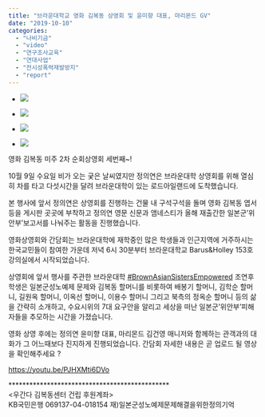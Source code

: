```yaml
---
title: "브라운대학교 영화 김복동 상영회 및 윤미향 대표, 마리몬드 GV"
date: "2019-10-10"
categories: 
  - "나비기금"
  - "video"
  - "연구조사교육"
  - "연대사업"
  - "전시성폭력재발방지"
  - "report"
---
```


- ![](http://womenandwar.net/kr/wp-content/uploads/2019/10/PA090094-1024x768.jpg)
    
- ![](http://womenandwar.net/kr/wp-content/uploads/2019/10/72687843_1523737344417346_1274156109111754752_o-1024x768.jpg)
    
- ![](http://womenandwar.net/kr/wp-content/uploads/2019/10/72276314_1523737424417338_4104310854462210048_o-1024x768.jpg)
    
- ![](http://womenandwar.net/kr/wp-content/uploads/2019/10/PA090065-1024x768.jpg)
    

영화 김복동 미주 2차 순회상영회 세번째~!

10월 9일 수요일 비가 오는 궂은 날씨였지만 정의연은 브라운대학 상영회를 위해 열심히 차를 타고 다섯시간을 달려 브라운대학이 있는 로드아일랜드에 도착했습니다.

본 행사에 앞서 정의연은 상영회를 진행하는 건물 내 구석구석을 돌며 영화 김복동 엽서 등을 게시판 곳곳에 부착하고 정의연 영문 신문과 앰네스티가 올해 재출간한 일본군’위안부’보고서를 나눠주는 활동을 진행했습니다.

영화상영회와 간담회는 브라운대학에 재학중인 많은 학생들과 인근지역에 거주하시는 한국교민들이 참여한 가운데 저녁 6시 30분부터 브라운대학교 Barus&Holley 153호 강의실에서 시작되었습니다.

상영회에 앞서 행사를 주관한 브라운대학 [#BrownAsianSistersEmpowered](https://www.facebook.com/hashtag/brownasiansistersempowered?source=feed_text&epa=HASHTAG) 조연후 학생은 일본군성노예제 문제와 김복동 할머니를 비롯하여 배봉기 할머니, 김학순 할머니, 길원옥 할머니, 이옥선 할머니, 이용수 할머니 그리고 북측의 정옥순 할머니 등의 삶을 간략히 소개하고, 수요시위의 7대 요구안을 알리고 세상을 떠난 일본군’위안부’피해자들을 추모하는 시간을 가졌습니다.

영화 상영 후에는 정의연 윤미향 대표, 마리몬드 김건영 매니저와 함께하는 관객과의 대화가 그 어느때보다 진지하게 진행되었습니다. 간담회 자세한 내용은 곧 업로드 될 영상을 확인해주세요 ?

https://youtu.be/PJHXMti6DVo

\*\*\*\*\*\*\*\*\*\*\*\*\*\*\*\*\*\*\*\*\*\*\*\*\*\*\*\*\*\*\*\*\*\*\*\*\*\*\*\*\*\*\*\*\*\*  
<우간다 김복동센터 건립 후원계좌>  
KB국민은행 069137-04-018154 재)일본군성노예제문제해결을위한정의기억
